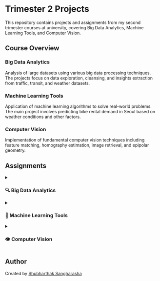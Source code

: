 # Trimester 2 Projects

This repository contains projects and assignments from my second trimester courses at university, covering Big Data Analytics, Machine Learning Tools, and Computer Vision.

## Course Overview

### Big Data Analytics
Analysis of large datasets using various big data processing techniques. The projects focus on data exploration, cleansing, and insights extraction from traffic, transit, and weather datasets.

### Machine Learning Tools
Application of machine learning algorithms to solve real-world problems. The main project involves predicting bike rental demand in Seoul based on weather conditions and other factors.

### Computer Vision
Implementation of fundamental computer vision techniques including feature matching, homography estimation, image retrieval, and epipolar geometry.

## Assignments

<details>
<summary><h3>🔍 Big Data Analytics</h3></summary>

| Assignment | Datasets | Notebooks | PDF Reports | Live Demo |
|------------|----------|-----------|------------|-----------|
| Assignment 1 | - | - | [a1944839_Shubharthak_Sangharasha_Assignment1-Part_A.pdf](https://github.com/shubharthaksangharsha/trimester2/blob/main/big-data-project/a1944839_Shubharthak_Sangharasha_Assignment1-Part_A.pdf) | - |
| Assignment 2 | [traffic_data.csv](https://github.com/shubharthaksangharsha/trimester2/blob/main/big-data-project/dataset/traffic_data.csv), [transit_data.csv](https://github.com/shubharthaksangharsha/trimester2/blob/main/big-data-project/dataset/transit_data.csv), [weather_data.csv](https://github.com/shubharthaksangharsha/trimester2/blob/main/big-data-project/dataset/weather_data.csv) | [Assignment2_Big_Data_Analysis.ipynb](https://github.com/shubharthaksangharsha/trimester2/blob/main/big-data-project/Assignment2_Big_Data_Analysis.ipynb) | - | - |

**Project Details:**
- **Assignment 1**: Analysis of traffic data patterns (with Part A report)
- **Assignment 2**: Comprehensive data analysis of urban transportation systems
</details>

<details>
<summary><h3>🤖 Machine Learning Tools</h3></summary>

| Assignment | Datasets | Notebooks | PDF Reports | Live Demo |
|------------|----------|-----------|------------|-----------|
| Assignment 1 | [SeoulBikeData.csv](https://github.com/shubharthaksangharsha/trimester2/blob/main/ml-tools/assingment1/SeoulBikeData.csv), [CleanedSeoulBikeData.csv](https://github.com/shubharthaksangharsha/trimester2/blob/main/ml-tools/assingment1/CleanedSeoulBikeData.csv) | [A1-a1944839-shubharthak-2025-ml-tools.ipynb](https://github.com/shubharthaksangharsha/trimester2/blob/main/ml-tools/assingment1/A1-a1944839-shubharthak-2025-ml-tools.ipynb) | [A1-a1944839-shubharthak-2025-ml-tools.pdf](https://github.com/shubharthaksangharsha/trimester2/blob/main/ml-tools/assingment1/pdf/A1-a1944839-shubharthak-2025-ml-tools.pdf) | [mlt-a1.devshubh.me](https://mlt-a1.devshubh.me) |

**Project Details:**
- **Assignment 1**: Research, prediction, and interactive dashboard for Seoul bike rental demand. [Preview README](ml-tools/assingment1/README.md)
</details>

<details>
<summary><h3>👁️ Computer Vision</h3></summary>

| Assignment | Datasets | Notebooks | PDF Reports | Live Demo |
|------------|----------|-----------|------------|-----------|
| Assignment 1 | - | [Assignment_1_Notebook.ipynb](https://github.com/shubharthaksangharsha/trimester2/blob/main/opencv/assignment1/Assignment_1_Notebook.ipynb) | - | - |
| Assignment 2 | [Book Covers](https://github.com/shubharthaksangharsha/trimester2/blob/main/opencv/assignment2/A2_smvs/book_covers), [Landmarks](https://github.com/shubharthaksangharsha/trimester2/blob/main/opencv/assignment2/A2_smvs/landmarks), [Museum Paintings](https://github.com/shubharthaksangharsha/trimester2/blob/main/opencv/assignment2/A2_smvs/museum_paintings) | [Assignment_2_Notebook.ipynb](https://github.com/shubharthaksangharsha/trimester2/blob/main/opencv/assignment2/Assignment_2_Notebook.ipynb) | - | [a2-cv.devshubh.me](https://a2-cv.devshubh.me) |

**Project Details:**
- **Assignment 1**: Research, implement, and experiment with image filtering operations (convolution, greyscale, binary, Gaussian, Sobel, LoG) using Python, numpy, skimage, and matplotlib. Builds foundational skills for later computer vision topics like CNNs.
- **Assignment 2**: Computer Vision Explorer — An interactive application demonstrating feature matching, homography estimation, image retrieval, and epipolar geometry. [Preview README](opencv/assignment2/README.md)
</details>

## Author
Created by [Shubharthak Sangharasha](https://devshubh.me/) 